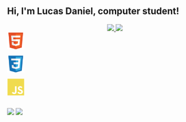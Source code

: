 ## Hi, I'm Lucas Daniel, computer student!
<div align="center">
  <a href="https://github.com/lucasdanielzx">
  <img height="165em" src="https://github-readme-stats.vercel.app/api?username=lucasdanielzx&show_icons=true&theme=dracula&include_all_commits=true&count_private=true"/>
  <img height="165em" src="https://github-readme-stats.vercel.app/api/top-langs/?username=lucasdanielzx&layout=compact&langs_count=4&theme=dracula"/>
    
</div>  
  
  
<div  style="display: inline_block" align="left"  >
  <a href = https://www.w3schools.com/html/default.asp><img align="center" alt="HTML" height="40" width="40" src="https://raw.githubusercontent.com/devicons/devicon/master/icons/html5/html5-original.svg"> </a>
  
  <a href = https://www.w3schools.com/css/default.asp><img align="center" alt="CSS" height="40" width="40" src="https://raw.githubusercontent.com/devicons/devicon/master/icons/css3/css3-original.svg"> </a>
  
  <a href = https://www.w3schools.com/js/default.asp><img align="center" alt="Js" height="40" width="40" src="https://raw.githubusercontent.com/devicons/devicon/master/icons/javascript/javascript-plain.svg"> </a>
  
</div>
  
  ##

<div> 
  
   <a href="https://instagram.com/lucasdanielzx" target="_blank"><img src="https://img.shields.io/badge/-Instagram-%23E4405F?style=for-the-badge&logo=instagram&logoColor=white" target="_blank"></a>
   <a href = "mailto:lucas05pedro2003@gmail.com"><img src="https://img.shields.io/badge/-Gmail-%23333?style=for-the-badge&logo=gmail&logoColor=white" target="_blank"></a>
 
